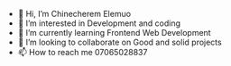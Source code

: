 - 👋 Hi, I’m Chinecherem Elemuo
- 👀 I’m interested in Development and coding
- 🌱 I’m currently learning Frontend Web Development
- 💞️ I’m looking to collaborate on Good and solid projects
- 📫 How to reach me 07065028837

<!---
chielemuo1997/chielemuo1997 is a ✨ special ✨ repository because its `README.md` (this file) appears on your GitHub profile.
You can click the Preview link to take a look at your changes.
--->

